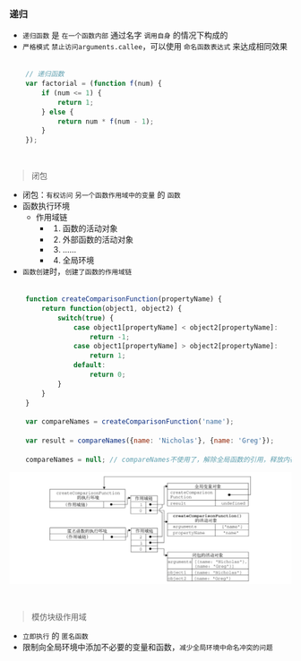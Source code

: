 ### 递归

- `递归函数` 是 `在一个函数内部` 通过名字 `调用自身` 的情况下构成的
- `严格模式` `禁止访问arguments.callee`，可以使用 `命名函数表达式` 来达成相同效果

```javascript

    // 递归函数
    var factorial = (function f(num) {
        if (num <= 1) {
            return 1;
        } else {
            return num * f(num - 1);
        }
    });

```

<br>

> 闭包

- 闭包：`有权访问` `另一个函数作用域中的变量` 的 `函数`
- 函数执行环境
    - 作用域链
        - 1. 函数的活动对象
        - 2. 外部函数的活动对象
        - 3. ......
        - 4. 全局环境
- `函数创建`时，`创建了函数的作用域链`

```javascript

    function createComparisonFunction(propertyName) {
        return function(object1, object2) {
            switch(true) {
                case object1[propertyName] < object2[propertyName]:
                    return -1;
                case object1[propertyName] > object2[propertyName]:
                    return 1;
                default:
                    return 0;
            }
        }
    }

    var compareNames = createComparisonFunction('name');

    var result = compareNames({name: 'Nicholas'}, {name: 'Greg'});

    compareNames = null; // compareNames不使用了，解除全局函数的引用，释放内存

```

![作用域链](./scopechain.png "作用域链")

<br>

> 模仿块级作用域

- `立即执行` 的 `匿名函数`
- 限制向全局环境中添加不必要的变量和函数，`减少全局环境中命名冲突的问题`






